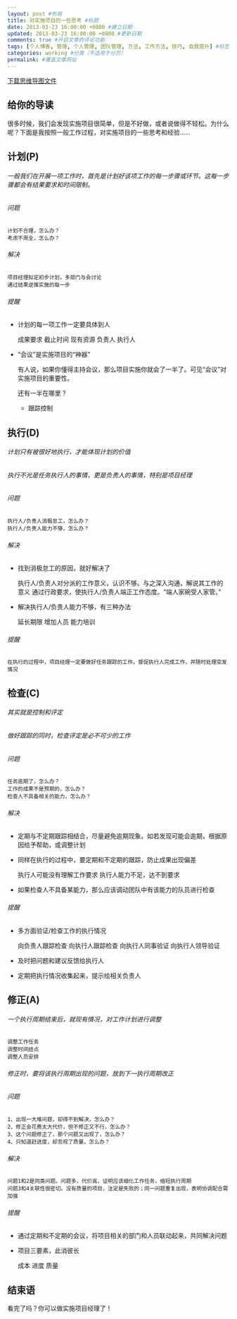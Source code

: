 ```yaml
---
layout: post #布局
title: 对实施项目的一些思考 #标题
date: 2013-03-23 16:00:00 +0800 #建立日期
updated: 2013-03-23 16:00:00 +0800 #更新日期
comments: true #开启文章的评论功能
tags: [个人博客, 管理, 个人管理, 团队管理, 方法, 工作方法, 技巧, 自我提升] #标签（不适用于分页）
categories: working #分类（不适用于分页）
permalink: #覆盖文章网址
---
```


[下载思维导图文件](https://docs.google.com/file/d/0B7UFT4BR96esSEozLWxIdEhzYnM/edit?usp=sharing)

## 给你的导读

很多时候，我们会发现实施项目很简单，但是不好做，或者说做得不轻松。为什么呢？下面是我按照一般工作过程，对实施项目的一些思考和经验……


## 计划(P)

###### 一般我们在开展一项工作时，首先是计划好该项工作的每一步骤或环节。这每一步骤都会有结果要求和时间限制。

###### 问题

	计划不合理，怎么办？
	考虑不周全，怎么办？

###### 解决

	项目经理拟定初步计划，多部门与会讨论
	通过结果逆推实施的每一步

###### 提醒

- 计划的每一项工作一定要具体到人

	成果要求
	截止时间
	现有资源
	负责人
	执行人
	
- “会议”是实施项目的“神器”

	有人说，如果你懂得主持会议，那么项目实施你就会了一半了。可见“会议”对实施项目的重要性。

	还有一半在哪里？
	 - 跟踪控制

## 执行(D)

###### 计划只有被很好地执行，才能体现计划的价值

###### 执行不光是任务执行人的事情，更是负责人的事情，特别是项目经理


###### 问题

	执行人/负责人消极怠工，怎么办？
	执行人/负责人能力不够，怎么办？

###### 解决

- 找到消极怠工的原因，就好解决了

	执行人/负责人对分派的工作意义，认识不够。与之深入沟通，解说其工作的意义
	通过行政要求，使执行人/负责人端正工作态度。“端人家碗受人家管。”
	
- 解决执行人/负责人能力不够，有三种办法

	延长期限
	增加人员
	能力培训

###### 提醒

	在执行的过程中，项目经理一定要做好任务跟踪的工作。督促执行人完成工作，并随时处理突发情况

## 检查(C)

###### 其实就是控制和评定

###### 做好跟踪的同时，检查评定是必不可少的工作

###### 问题

	任务逾期了，怎么办？
	工作的成果不是预期的，怎么办？
	检查人不具备相关的能力，怎么办？

###### 解决

- 定期与不定期跟踪相结合，尽量避免逾期现象。如若发现可能会逾期，根据原因给予帮助，或调整计划

- 同样在执行的过程中，要定期和不定期的跟踪，防止成果出现偏差

	执行人可能没有理解工作要求
	执行人能力不足，达不到要求

- 如果检查人不具备某能力，那么应该调动团队中有该能力的队员进行检查

###### 提醒

- 多方面验证/检查工作的执行情况

	向负责人跟踪检查
	向执行人跟踪检查
	向执行人同事验证
	向执行人领导验证

- 及时把问题和建议反馈给执行人

- 定期把执行情况收集起来，提示给相关负责人

## 修正(A)


###### 一个执行周期结束后，就现有情况，对工作计划进行调整

	调整工作任务
	调整时间结点
	调整人员安排
	
###### 修正时，要将该执行周期出现的问题，放到下一执行周期改正

###### 问题

	1、出现一大堆问题，却得不到解决，怎么办？
	2、修正会花费太大代价，但不修正又不行，怎么办？
	3、这个问题修正了，那个问题又出现了，怎么办？
	4、只知道赶进度，却忽视了质量，怎么办？

###### 解决

	问题1和2是同类问题。问题多，代价高，证明应该细化工作任务，缩短执行周期
	问题3和4关联性很密切。没有质量的项目，注定是失败的；同一问题重复出现，表明协调配合需加强

###### 提醒

- 通过定期和不定期的会议，将项目相关的部门和人员联动起来，共同解决问题

- 项目三要素，此消彼长

	成本
	进度
	质量

## 结束语

看完了吗？你可以做实施项目经理了！